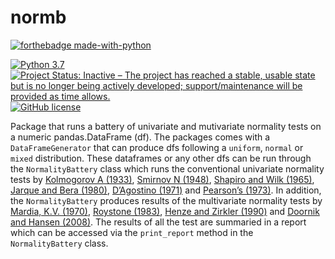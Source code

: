 # normb
[![forthebadge made-with-python](http://ForTheBadge.com/images/badges/made-with-python.svg)](https://www.python.org/)

[![Python 3.7](https://img.shields.io/badge/python-3.7-blue.svg)](https://www.python.org/downloads/release/python-370/)
[![Project Status: Inactive – The project has reached a stable, usable state but is no longer being actively developed; support/maintenance will be provided as time allows.](https://www.repostatus.org/badges/latest/inactive.svg)](https://www.repostatus.org/#inactive)
[![GitHub license](https://img.shields.io/github/license/Naereen/StrapDown.js.svg)](https://github.com/Naereen/StrapDown.js/blob/master/LICENSE)

Package that runs a battery of univariate and mutivariate normality tests on a numeric pandas.DataFrame (df). The packages comes with a `DataFrameGenerator` that can produce dfs following a `uniform`, `normal` or `mixed` distribution. These dataframes or any other dfs can be run through the `NormalityBattery` class which runs the conventional univariate normality tests by [Kolmogorov A (1933)](https://ci.nii.ac.jp/naid/10010480527/), [Smirnov N (1948)](https://www.jstor.org/stable/2236278?seq=1#page_scan_tab_contents), [Shapiro and Wilk (1965)](https://www.jstor.org/stable/2333709?seq=1#page_scan_tab_contents), [Jarque and Bera (1980)](https://www.sciencedirect.com/science/article/pii/0165176580900245), [D’Agostino (1971)](https://www.jstor.org/stable/2334522) and [Pearson’s (1973)](https://www.jstor.org/stable/2335012?seq=1#page_scan_tab_contents). In addition, the `NormalityBattery` produces results of the multivariate normality tests by [Mardia, K.V. (1970)](https://www.jstor.org/stable/2334770?seq=1#page_scan_tab_contents), [Roystone (1983)](https://www.jstor.org/stable/2347291?seq=1#page_scan_tab_contents), [Henze and Zirkler (1990)](https://www.tandfonline.com/doi/abs/10.1080/03610929008830400) and [Doornik and Hansen (2008)](https://onlinelibrary.wiley.com/doi/abs/10.1111/j.1468-0084.2008.00537.x). The results of all the test are summaried in a report which can be accessed via the `print_report` method in the `NormalityBattery` class. 
